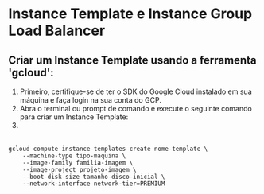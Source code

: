 # Instance Template e Instance Group Load Balancer

## Criar um Instance Template usando a ferramenta <b>'gcloud'</b>:
<table>
	<ol>
		<li>Primeiro, certifique-se de ter o SDK do Google Cloud instalado em sua máquina e faça login na sua conta do GCP.
		<br>
		<li>Abra o terminal ou prompt de comando e execute o seguinte comando para criar um Instance Template:
		<li>
	</ol>
</table>

	gcloud compute instance-templates create nome-template \
	    --machine-type tipo-maquina \
	    --image-family familia-imagem \
	    --image-project projeto-imagem \
	    --boot-disk-size tamanho-disco-inicial \
	    --network-interface network-tier=PREMIUM
